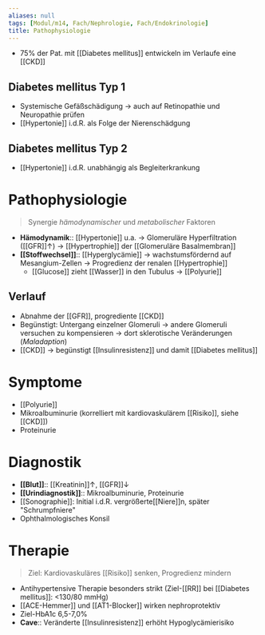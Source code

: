 ```yaml
---
aliases: null
tags: [Modul/m14, Fach/Nephrologie, Fach/Endokrinologie]
title: Pathophysiologie
---
```

- 75% der Pat. mit [[Diabetes mellitus]] entwickeln im Verlaufe eine [[CKD]]

## Diabetes mellitus Typ 1
- Systemische Gefäßschädigung → auch auf Retinopathie und Neuropathie prüfen
- [[Hypertonie]] i.d.R. als Folge der Nierenschädgung

## Diabetes mellitus Typ 2
- [[Hypertonie]] i.d.R. unabhängig als Begleiterkrankung

# Pathophysiologie
> Synergie *hämodynamischer* und *metabolischer* Faktoren

- **Hämodynamik**:: [[Hypertonie]] u.a. → Glomeruläre Hyperfiltration ([[GFR]]↑) → [[Hypertrophie]] der [[Glomeruläre Basalmembran]]
- **[[Stoffwechsel]]**:: [[Hyperglycämie]] → wachstumsfördernd auf Mesangium-Zellen → Progredienz der renalen [[Hypertrophie]]
	- [[Glucose]] zieht [[Wasser]] in den Tubulus → [[Polyurie]]

## Verlauf
- Abnahme der [[GFR]], progrediente [[CKD]]
- Begünstigt: Untergang einzelner Glomeruli → andere Glomeruli versuchen zu kompensieren → dort sklerotische Veränderungen (*Maladaption*)
- [[CKD]] → begünstigt [[Insulinresistenz]] und damit [[Diabetes mellitus]]

# Symptome
- [[Polyurie]]
- Mikroalbuminurie (korrelliert mit kardiovaskulärem [[Risiko]], siehe [[CKD]])
- Proteinurie

# Diagnostik
- **[[Blut]]**:: [[Kreatinin]]↑, [[GFR]]↓ 
- **[[Urindiagnostik]]**:: Mikroalbuminurie, Proteinurie
- [[Sonographie]]: Initial i.d.R. vergrößerte[[Niere]]n, später "Schrumpfniere"
- Ophthalmologisches Konsil

# Therapie
> Ziel: Kardiovaskuläres [[Risiko]] senken, Progredienz mindern

- Antihypertensive Therapie besonders strikt (Ziel-[[RR]] bei [[Diabetes mellitus]]: <130/80 mmHg)
- [[ACE-Hemmer]] und [[AT1-Blocker]] wirken nephroprotektiv
- Ziel-HbA1c 6,5-7,0%
- **Cave**:: Veränderte [[Insulinresistenz]] erhöht Hypoglycämierisiko

